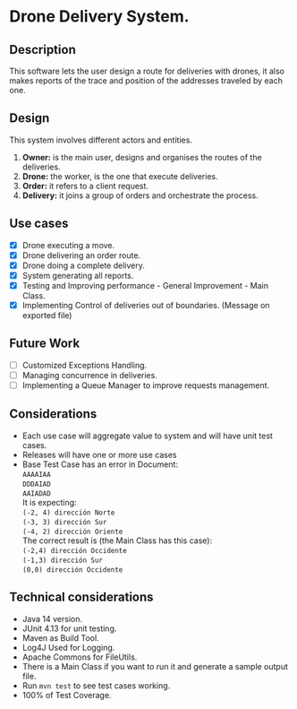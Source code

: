 # Drone Delivery System.

## Description
This software lets the user design a route for deliveries with drones, it also makes reports of the trace and 
position of the addresses traveled by each one.   

## Design 
This system involves different actors and entities. 
1. **Owner:** is the main user, designs and organises the routes of the deliveries. 
2. **Drone:** the worker, is the one that execute deliveries.
3. **Order:** it refers to a client request.  
4. **Delivery:** it joins a group of orders and orchestrate the process.

## Use cases
- [x] Drone executing a move.
- [x] Drone delivering an order route.
- [x] Drone doing a complete delivery. 
- [x] System generating all reports.
- [x] Testing and Improving performance - General Improvement - Main Class.
- [x] Implementing Control of deliveries out of boundaries. (Message on exported file) 
## Future Work
- [ ] Customized Exceptions Handling. 
- [ ] Managing concurrence in deliveries. 
- [ ] Implementing a Queue Manager to improve requests management. 
## Considerations
* Each use case will aggregate value to system and will have unit test cases. 
* Releases will have one or more use cases
* Base Test Case has an error in Document:   
`AAAAIAA`    
`DDDAIAD`  
`AAIADAD`  
It is expecting:   
`(-2, 4) dirección Norte`    
`(-3, 3) dirección Sur`  
`(-4, 2) dirección Oriente`  
The correct result is (the Main Class has this case):  
`(-2,4) dirección Occidente`    
`(-1,3) dirección Sur`  
`(0,0) dirección Occidente`    

## Technical considerations
* Java 14 version.
* JUnit 4.13 for unit testing.
* Maven as Build Tool. 
* Log4J Used for Logging.
* Apache Commons for FileUtils.
* There is a Main Class if you want to run it and generate a sample output file. 
* Run `mvn test` to see test cases working.
* 100% of Test Coverage.
 
